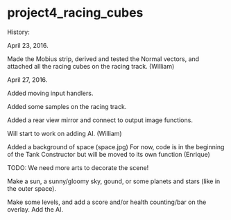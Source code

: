 # project4_racing_cubes

History:

April 23, 2016.

Made the Mobius strip, derived and tested the Normal vectors, and attached all the racing cubes on the racing track. (William)

April 27, 2016.

Added moving input handlers.

Added some samples on the racing track.

Added a rear view mirror and connect to output image functions.

Will start to work on adding AI.
(William)

Added a background of space (space.jpg)
For now, code is in the beginning of the Tank Constructor but will be moved to its own function
(Enrique)

TODO:
We need more arts to decorate the scene!

Make a sun, a sunny/gloomy sky, gound, or some planets and stars (like in the outer space).

Make some levels, and add a score and/or health counting/bar on the overlay.
Add the AI.

